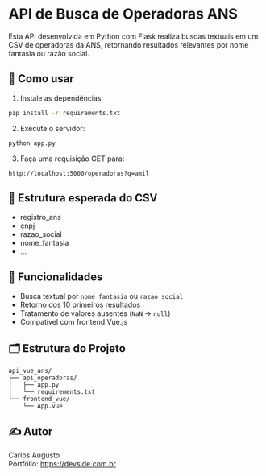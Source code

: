 # API de Busca de Operadoras ANS

Esta API desenvolvida em Python com Flask realiza buscas textuais em um CSV de operadoras da ANS, retornando resultados relevantes por nome fantasia ou razão social.

## 🚀 Como usar

1. Instale as dependências:
```bash
pip install -r requirements.txt
```

2. Execute o servidor:
```bash
python app.py
```

3. Faça uma requisição GET para:
```
http://localhost:5000/operadoras?q=amil
```

## 📄 Estrutura esperada do CSV

- registro_ans
- cnpj
- razao_social
- nome_fantasia
- ...

## 🧠 Funcionalidades

- Busca textual por `nome_fantasia` ou `razao_social`
- Retorno dos 10 primeiros resultados
- Tratamento de valores ausentes (`NaN` → `null`)
- Compatível com frontend Vue.js

## 🗂 Estrutura do Projeto

```
api_vue_ans/
├── api_operadoras/
│   ├── app.py
│   └── requirements.txt
└── frontend_vue/
    └── App.vue
```

## ✍️ Autor

Carlos Augusto  
Portfólio: https://devside.com.br
